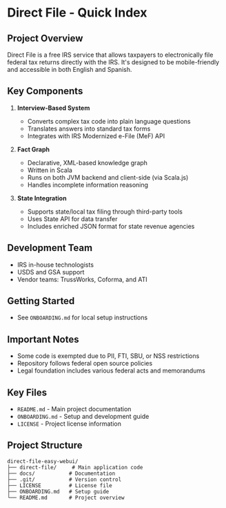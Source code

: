 # Direct File - Quick Index

## Project Overview
Direct File is a free IRS service that allows taxpayers to electronically file federal tax returns directly with the IRS. It's designed to be mobile-friendly and accessible in both English and Spanish.

## Key Components
1. **Interview-Based System**
   - Converts complex tax code into plain language questions
   - Translates answers into standard tax forms
   - Integrates with IRS Modernized e-File (MeF) API

2. **Fact Graph**
   - Declarative, XML-based knowledge graph
   - Written in Scala
   - Runs on both JVM backend and client-side (via Scala.js)
   - Handles incomplete information reasoning

3. **State Integration**
   - Supports state/local tax filing through third-party tools
   - Uses State API for data transfer
   - Includes enriched JSON format for state revenue agencies

## Development Team
- IRS in-house technologists
- USDS and GSA support
- Vendor teams: TrussWorks, Coforma, and ATI

## Getting Started
- See `ONBOARDING.md` for local setup instructions

## Important Notes
- Some code is exempted due to PII, FTI, SBU, or NSS restrictions
- Repository follows federal open source policies
- Legal foundation includes various federal acts and memorandums

## Key Files
- `README.md` - Main project documentation
- `ONBOARDING.md` - Setup and development guide
- `LICENSE` - Project license information

## Project Structure
```
direct-file-easy-webui/
├── direct-file/     # Main application code
├── docs/           # Documentation
├── .git/           # Version control
├── LICENSE         # License file
├── ONBOARDING.md   # Setup guide
└── README.md       # Project overview
``` 